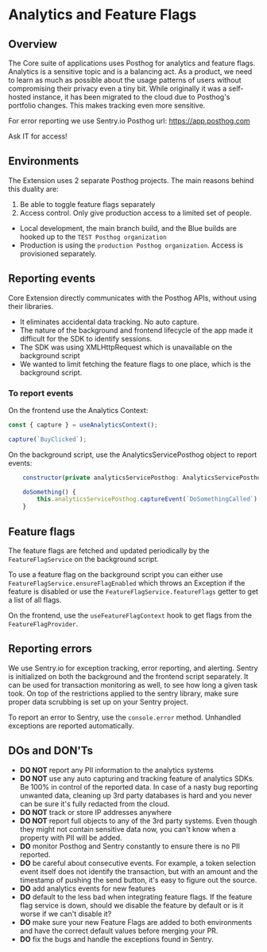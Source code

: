 # Analytics and Feature Flags

## Overview

The Core suite of applications uses Posthog for analytics and feature flags.
Analytics is a sensitive topic and is a balancing act. As a product, we need to learn as much as possible about the usage patterns of users without compromising their privacy even a tiny bit.
While originally it was a self-hosted instance, it has been migrated to the cloud due to Posthog's portfolio changes. This makes tracking even more sensitive.

For error reporting we use Sentry.io
Posthog url: https://app.posthog.com

Ask IT for access!

## Environments

The Extension uses 2 separate Posthog projects. The main reasons behind this duality are:

1. Be able to toggle feature flags separately
2. Access control. Only give production access to a limited set of people.

- Local development, the main branch build, and the Blue builds are hooked up to the `TEST Posthog organization`
- Production is using the `production Posthog organization`. Access is provisioned separately.

## Reporting events

Core Extension directly communicates with the Posthog APIs, without using their libraries.

- It eliminates accidental data tracking. No auto capture.
- The nature of the background and frontend lifecycle of the app made it difficult for the SDK to identify sessions.
- The SDK was using XMLHttpRequest which is unavailable on the background script
- We wanted to limit fetching the feature flags to one place, which is the background script.

### To report events

On the frontend use the Analytics Context:

```js
const { capture } = useAnalyticsContext();

capture(`BuyClicked`);
```

On the background script, use the AnalyticsServicePosthog object to report events:

```js
    constructor(private analyticsServicePosthog: AnalyticsServicePosthog) {}

    doSomething() {
        this.analyticsServicePosthog.captureEvent(`DoSomethingCalled`)
    }
```

## Feature flags

The feature flags are fetched and updated periodically by the `FeatureFlagService` on the background script.

To use a feature flag on the background script you can either use `FeatureFlagService.ensureFlagEnabled` which throws an Exception if the feature is disabled or use the `FeatureFlagService.featureFlags` getter to get a list of all flags.

On the frontend, use the `useFeatureFlagContext` hook to get flags from the `FeatureFlagProvider`.

## Reporting errors

We use Sentry.io for exception tracking, error reporting, and alerting. Sentry is initialized on both the background and the frontend script separately.
It can be used for transaction monitoring as well, to see how long a given task took.
On top of the restrictions applied to the sentry library, make sure proper data scrubbing is set up on your Sentry project.

To report an error to Sentry, use the `console.error` method. Unhandled exceptions are reported automatically.

## DOs and DON'Ts

- **DO NOT** report any PII information to the analytics systems
- **DO NOT** use any auto capturing and tracking feature of analytics SDKs. Be 100% in control of the reported data. In case of a nasty bug reporting unwanted data, cleaning up 3rd party databases is hard and you never can be sure it's fully redacted from the cloud.
- **DO NOT** track or store IP addresses anywhere
- **DO NOT** report full objects to any of the 3rd party systems. Even though they might not contain sensitive data now, you can't know when a property with PII will be added.
- **DO** monitor Posthog and Sentry constantly to ensure there is no PII reported.
- **DO** be careful about consecutive events. For example, a token selection event itself does not identify the transaction, but with an amount and the timestamp of pushing the send button, it's easy to figure out the source.
- **DO** add analytics events for new features
- **DO** default to the less bad when integrating feature flags. If the feature flag service is down, should we disable the feature by default or is it worse if we can't disable it?
- **DO** make sure your new Feature Flags are added to both environments and have the correct default values before merging your PR.
- **DO** fix the bugs and handle the exceptions found in Sentry.
